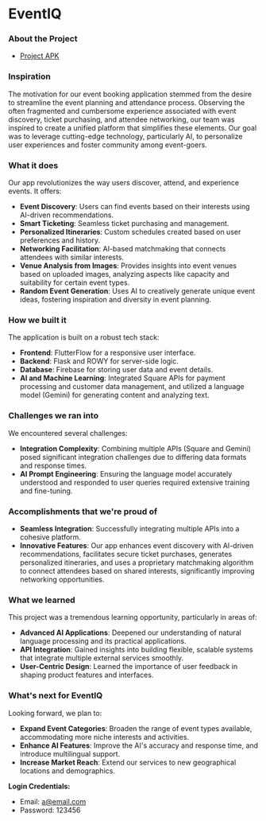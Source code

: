 # EventIQ

### About the Project
- [Project APK](https://drive.google.com/file/d/1PF3R0wBjrNUkqlOAMNE0TCCY2vFfbP2D/view?usp=sharing)

### Inspiration
The motivation for our event booking application stemmed from the desire to streamline the event planning and attendance process. Observing the often fragmented and cumbersome experience associated with event discovery, ticket purchasing, and attendee networking, our team was inspired to create a unified platform that simplifies these elements. Our goal was to leverage cutting-edge technology, particularly AI, to personalize user experiences and foster community among event-goers.

### What it does
Our app revolutionizes the way users discover, attend, and experience events. It offers:

- **Event Discovery**: Users can find events based on their interests using AI-driven recommendations.
- **Smart Ticketing**: Seamless ticket purchasing and management.
- **Personalized Itineraries**: Custom schedules created based on user preferences and history.
- **Networking Facilitation**: AI-based matchmaking that connects attendees with similar interests.
- **Venue Analysis from Images**: Provides insights into event venues based on uploaded images, analyzing aspects like capacity and suitability for certain event types.
- **Random Event Generation**: Uses AI to creatively generate unique event ideas, fostering inspiration and diversity in event planning.

### How we built it
The application is built on a robust tech stack:

- **Frontend**: FlutterFlow for a responsive user interface.
- **Backend**: Flask and ROWY for server-side logic.
- **Database**: Firebase for storing user data and event details.
- **AI and Machine Learning**: Integrated Square APIs for payment processing and customer data management, and utilized a language model (Gemini) for generating content and analyzing text.

### Challenges we ran into
We encountered several challenges:

- **Integration Complexity**: Combining multiple APIs (Square and Gemini) posed significant integration challenges due to differing data formats and response times.
- **AI Prompt Engineering**: Ensuring the language model accurately understood and responded to user queries required extensive training and fine-tuning.

### Accomplishments that we're proud of
- **Seamless Integration**: Successfully integrating multiple APIs into a cohesive platform.
- **Innovative Features**: Our app enhances event discovery with AI-driven recommendations, facilitates secure ticket purchases, generates personalized itineraries, and uses a proprietary matchmaking algorithm to connect attendees based on shared interests, significantly improving networking opportunities.

### What we learned
This project was a tremendous learning opportunity, particularly in areas of:

- **Advanced AI Applications**: Deepened our understanding of natural language processing and its practical applications.
- **API Integration**: Gained insights into building flexible, scalable systems that integrate multiple external services smoothly.
- **User-Centric Design**: Learned the importance of user feedback in shaping product features and interfaces.

### What's next for EventIQ
Looking forward, we plan to:

- **Expand Event Categories**: Broaden the range of event types available, accommodating more niche interests and activities.
- **Enhance AI Features**: Improve the AI's accuracy and response time, and introduce multilingual support.
- **Increase Market Reach**: Extend our services to new geographical locations and demographics.

**Login Credentials:**
- Email: a@email.com
- Password: 123456
